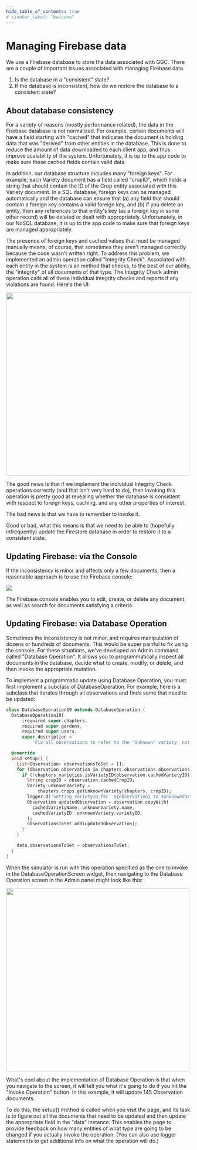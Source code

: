 ```yaml
---
hide_table_of_contents: true
# sidebar_label: "Welcome"
---
```


# Managing Firebase data

We use a Firebase database to store the data associated with GGC.  There are a couple of important issues associated with managing Firebase data. 

1. Is the database in a "consistent" state?
2. If the database is inconsistent, how do we restore the database to a consistent state?

## About database consistency 

For a variety of reasons (mostly performance related), the data in the Firebase database is not  normalized. For example, certain documents will have a field starting with "cached" that indicates the document is holding data that was "derived" from other entities in the database. This is done to reduce the amount of data downloaded to each client app, and thus improve scalability of the system. Unfortunately, it is up to the app code to make sure these cached fields contain valid data. 

In addition, our database structure includes many "foreign keys". For example, each Variety document has a field called "cropID", which holds a string that should contain the ID of the Crop entity associated with this Variety document.  In a SQL database, foreign keys can be managed automatically and the database can ensure that (a) any field that should contain a foreign key contains a valid foreign key, and (b) if you delete an entity, then any references to that entity's key (as a foreign key in some other record) will be deleted or dealt with appropriately. Unfortunately, in our NoSQL database, it is up to the app code to make sure that foreign keys are managed appropriately.

The presence of foreign keys and cached values that must be managed manually means, of course, that sometimes they aren't managed correctly because the code wasn't written right. To address this problem, we implemented an admin operation called "Integrity Check".  Associated with each entity in the system is an method that checks, to the best of our ability, the "integrity" of all documents of that type. The Integrity Check admin operation calls all of these individual integrity checks and reports if any violations are found. Here's the UI:

<img width="500px" src="/img/develop/firestore/integrity-check.png"/>

The good news is that if we implement the individual Integrity Check operations correctly (and that isn't very hard to do), then invoking this operation is pretty good at revealing whether the database is consistent with respect to foreign keys, caching, and any other properties of interest.

The bad news is that we have to remember to invoke it. 

Good or bad, what this means is that we need to be able to (hopefully infrequently) update the Firestore database in order to restore it to a consistent state. 

## Updating Firebase: via the Console

If the inconsistency is minor and affects only a few documents, then a reasonable approach is to use the Firebase console:

<img  src="/img/develop/firestore/firebase-console.png"/>

The Firebase console enables you to edit, create, or delete any document, as well as search for documents satisfying a criteria. 

## Updating Firebase: via Database Operation

Sometimes the inconsistency is not minor, and requires manipulation of dozens or hundreds of documents. This would be super painful to fix using the console.  For these situations, we've developed an Admin command called "Database Operation". It allows you to programmatically inspect all documents in the database, decide what to create, modify, or delete, and then invoke the appropriate mutation. 

To implement a programmatic update using Database Operation, you must first implement a subclass of DatabaseOperation. For example, here is a subclass that iterates through all observations and finds some that need to be updated:

```dart
class DatabaseOperation19 extends DatabaseOperation {
  DatabaseOperation19(
      {required super.chapters,
      required super.gardens,
      required super.users,
      super.description =
          'Fix all observations to refer to the "Unknown" variety, not the empty string'});

  @override
  void setup() {
    List<Observation> observationsToSet = [];
    for (Observation observation in chapters.observations.observations) {
      if (!chapters.varieties.isVarietyID(observation.cachedVarietyID)) {
        String cropID = observation.cachedCropID;
        Variety unknownVariety =
            chapters.crops.getUnknownVariety(chapters, cropID);
        logger.d('Setting varietyID for  ${observation} to $unknownVariety');
        Observation updatedObservation = observation.copyWith(
          cachedVarietyName: unknownVariety.name,
          cachedVarietyID: unknownVariety.varietyID,
        );
        observationsToSet.add(updatedObservation);
      }
    }

    data.observationsToSet = observationsToSet;
  }
}
```

When the simulator is run with this operation specified as the one to invoke in the DatabaseOperationScreen widget, then navigating to the Database Operation screen in the Admin panel might look like this:

<img width="500px" src="/img/develop/firestore/db-operation.png"/>

What's cool about the implementation of Database Operation is that when you navigate to the screen, it will tell you what it's going to do if you hit the "Invoke Operation" button. In this example, it will update 145 Observation documents.  

To do this, the setup() method is called when you visit the page, and its task is to figure out all the documents that need to be updated and then update the appropriate field in the "data" instance. This enables the page to provide feedback on how many entities of what type are going to be changed if you actually invoke the operation. (You can also use logger statements to get additional info on what the operation will do.)








